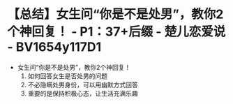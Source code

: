 # 【总结】女生问“你是不是处男”，教你2个神回复！ - P1：37+后缀 - 楚儿恋爱说 - BV1654y117D1

-   女生问“你是不是处男”，教你2个神回复！
    1.  如何回答女生是否处男的问题
    2.  不必隐瞒处男身份，可以用幽默方式回答
    3.  重要的是保持积极心态，让生活充满乐趣